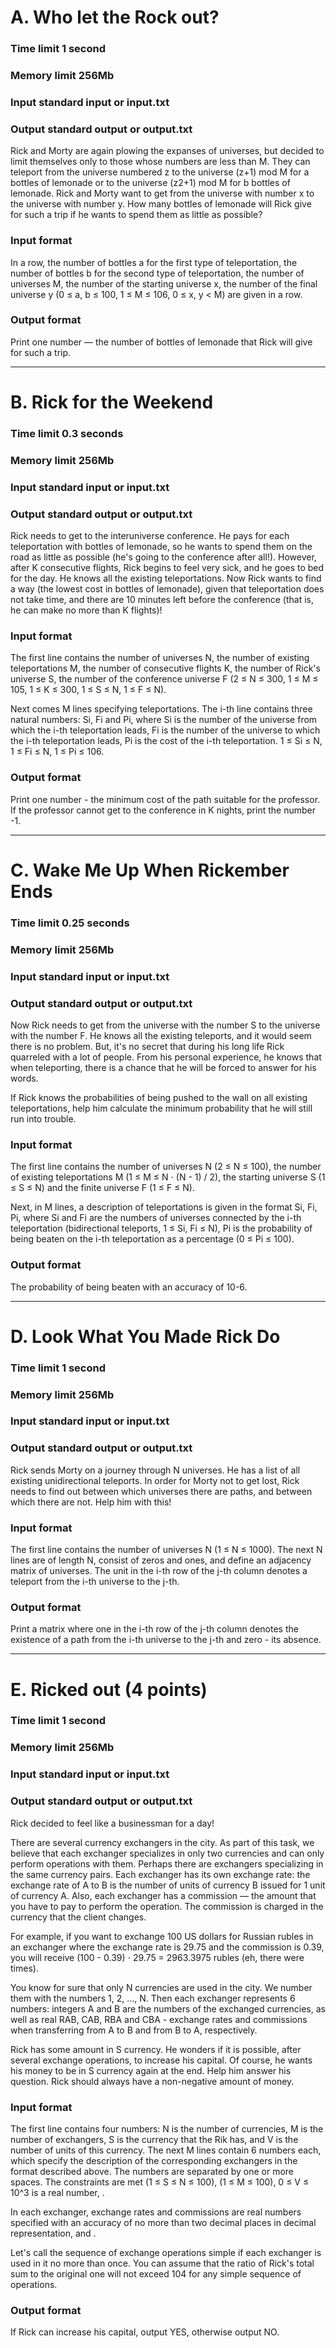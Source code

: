 # A. Who let the Rock out?

### Time limit 1 second

### Memory limit 256Mb

### Input standard input or input.txt

### Output standard output or output.txt


Rick and Morty are again plowing the expanses of universes, but decided to limit themselves only to those whose numbers are less than M. They can teleport from the universe numbered z to the universe (z+1) mod M for a bottles of lemonade or to the universe (z2+1) mod M for b bottles of lemonade. Rick and Morty want to get from the universe with number x to the universe with number y. How many bottles of lemonade will Rick give for such a trip if he wants to spend them as little as possible?

### Input format
In a row, the number of bottles a for the first type of teleportation, the number of bottles b for the second type of teleportation, the number of universes M, the number of the starting universe x, the number of the final universe y (0 ≤ a, b ≤ 100, 1 ≤ M ≤ 106, 0 ≤ x, y < M) are given in a row.

### Output format
Print one number — the number of bottles of lemonade that Rick will give for such a trip.

---
# B. Rick for the Weekend

### Time limit 0.3 seconds

### Memory limit 256Mb

### Input standard input or input.txt

### Output standard output or output.txt


Rick needs to get to the interuniverse conference. He pays for each teleportation with bottles of lemonade, so he wants to spend them on the road as little as possible (he's going to the conference after all!). However, after K consecutive flights, Rick begins to feel very sick, and he goes to bed for the day. He knows all the existing teleportations. Now Rick wants to find a way (the lowest cost in bottles of lemonade), given that teleportation does not take time, and there are 10 minutes left before the conference (that is, he can make no more than K flights)!

### Input format
The first line contains the number of universes N, the number of existing teleportations M, the number of consecutive flights K, the number of Rick's universe S, the number of the conference universe F (2 ≤ N ≤ 300, 1 ≤ M ≤ 105, 1 ≤ K ≤ 300, 1 ≤ S ≤ N, 1 ≤ F ≤ N).

Next comes M lines specifying teleportations. The i-th line contains three natural numbers: Si, Fi and Pi, where Si is the number of the universe from which the i-th teleportation leads, Fi is the number of the universe to which the i-th teleportation leads, Pi is the cost of the i-th teleportation. 1 ≤ Si ≤ N, 1 ≤ Fi ≤ N, 1 ≤ Pi ≤ 106.

### Output format
Print one number - the minimum cost of the path suitable for the professor. If the professor cannot get to the conference in K nights, print the number -1.

---
# C. Wake Me Up When Rickember Ends

### Time limit 0.25 seconds

### Memory limit 256Mb

### Input standard input or input.txt

### Output standard output or output.txt


Now Rick needs to get from the universe with the number S to the universe with the number F. He knows all the existing teleports, and it would seem there is no problem. But, it's no secret that during his long life Rick quarreled with a lot of people. From his personal experience, he knows that when teleporting, there is a chance that he will be forced to answer for his words.

If Rick knows the probabilities of being pushed to the wall on all existing teleportations, help him calculate the minimum probability that he will still run into trouble.

### Input format
The first line contains the number of universes N (2 ≤ N ≤ 100), the number of existing teleportations M (1 ≤ M ≤ N ⋅ (N - 1) / 2), the starting universe S (1 ≤ S ≤ N) and the finite universe F (1 ≤ F ≤ N).

Next, in M lines, a description of teleportations is given in the format Si, Fi, Pi, where Si and Fi are the numbers of universes connected by the i-th teleportation (bidirectional teleports, 1 ≤ Si, Fi ≤ N), Pi is the probability of being beaten on the i-th teleportation as a percentage (0 ≤ Pi ≤ 100).

### Output format
The probability of being beaten with an accuracy of 10-6.

---
# D. Look What You Made Rick Do

### Time limit 1 second

### Memory limit 256Mb

### Input standard input or input.txt

### Output standard output or output.txt


Rick sends Morty on a journey through N universes. He has a list of all existing unidirectional teleports. In order for Morty not to get lost, Rick needs to find out between which universes there are paths, and between which there are not. Help him with this!

### Input format
The first line contains the number of universes N (1 ≤ N ≤ 1000). The next N lines are of length N, consist of zeros and ones, and define an adjacency matrix of universes. The unit in the i-th row of the j-th column denotes a teleport from the i-th universe to the j-th.

### Output format
Print a matrix where one in the i-th row of the j-th column denotes the existence of a path from the i-th universe to the j-th and zero - its absence.


---
# E. Ricked out (4 points)

### Time limit 1 second

### Memory limit 256Mb

### Input standard input or input.txt

### Output standard output or output.txt


Rick decided to feel like a businessman for a day!

There are several currency exchangers in the city. As part of this task, we believe that each exchanger specializes in only two currencies and can only perform operations with them. Perhaps there are exchangers specializing in the same currency pairs. Each exchanger has its own exchange rate: the exchange rate of A to B is the number of units of currency B issued for 1 unit of currency A. Also, each exchanger has a commission — the amount that you have to pay to perform the operation. The commission is charged in the currency that the client changes.

For example, if you want to exchange 100 US dollars for Russian rubles in an exchanger where the exchange rate is 29.75 and the commission is 0.39, you will receive (100 - 0.39) ⋅ 29.75 = 2963.3975 rubles (eh, there were times).

You know for sure that only N currencies are used in the city. We number them with the numbers 1, 2, ..., N. Then each exchanger represents 6 numbers: integers A and B are the numbers of the exchanged currencies, as well as real RAB, CAB, RBA and CBA - exchange rates and commissions when transferring from A to B and from B to A, respectively.

Rick has some amount in S currency. He wonders if it is possible, after several exchange operations, to increase his capital. Of course, he wants his money to be in S currency again at the end. Help him answer his question. Rick should always have a non-negative amount of money.

### Input format
The first line contains four numbers: N is the number of currencies, M is the number of exchangers, S is the currency that the Rik has, and V is the number of units of this currency. The next M lines contain 6 numbers each, which specify the description of the corresponding exchangers in the format described above. The numbers are separated by one or more spaces. The constraints are met (1 ≤ S ≤ N ≤ 100), (1 ≤ M ≤ 100), 0 ≤ V ≤ 10^3 is a real number, .

In each exchanger, exchange rates and commissions are real numbers specified with an accuracy of no more than two decimal places in decimal representation, and .

Let's call the sequence of exchange operations simple if each exchanger is used in it no more than once. You can assume that the ratio of Rick's total sum to the original one will not exceed 104 for any simple sequence of operations.

### Output format
If Rick can increase his capital, output YES, otherwise output NO.
